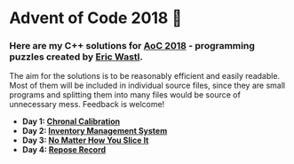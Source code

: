 # Advent of Code 2018 :christmas_tree:

### Here are my C++ solutions for [AoC 2018](https://adventofcode.com/) - programming puzzles created by [Eric Wastl](http://was.tl/).
The aim for the solutions is to be reasonably efficient and easily readable. Most of them will be included in individual source files, since they are small programs and splitting them into many files would be source of unnecessary mess. Feedback is welcome!


- **Day 1: [Chronal Calibration](Day1/Day1/Source.cpp)**
- **Day 2: [Inventory Management System](Day2/Day2/Source.cpp)**
- **Day 3: [No Matter How You Slice It](Day3/Day3/Source.cpp)**
- **Day 4: [Repose Record](Day4/Day4/Source.cpp)**
